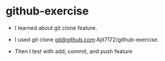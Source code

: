 # github-exercise

- I learned about git clone feature.
- I used git clone git@github.com:Ajit7172/github-exercise.

- Then I test with add, commit, and push feature